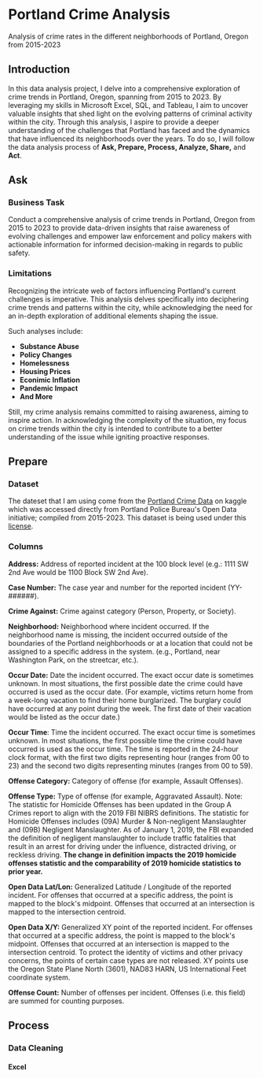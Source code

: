 # Portland Crime Analysis
Analysis of crime rates in the different neighborhoods of Portland, Oregon from 2015-2023

## Introduction
In this data analysis project, I delve into a comprehensive exploration of crime trends in Portland, Oregon, spanning from 2015 to 2023. By leveraging my skills in Microsoft Excel, SQL, and Tableau, I aim to uncover valuable insights that shed light on the evolving patterns of criminal activity within the city. Through this analysis, I aspire to provide a deeper understanding of the challenges that Portland has faced and the dynamics that have influenced its neighborhoods over the years. To do so, I will follow the data analysis process of **Ask, Prepare, Process, Analyze, Share,** and **Act**. 

## Ask

### Business Task
Conduct a comprehensive analysis of crime trends in Portland, Oregon from 2015 to 2023 to provide data-driven insights that raise awareness of evolving challenges and empower law enforcement and policy makers with actionable information for informed decision-making in regards to public safety.

### Limitations
Recognizing the intricate web of factors influencing Portland's current challenges is imperative. This analysis delves specifically into deciphering crime trends and patterns within the city, while acknowledging the need for an in-depth exploration of additional elements shaping the issue.

Such analyses include:
* **Substance Abuse**
* **Policy Changes**
* **Homelessness**
* **Housing Prices**
* **Econimic Inflation**
* **Pandemic Impact**
* **And More**


Still, my crime analysis remains committed to raising awareness, aiming to inspire action. In acknowledging the complexity of the situation, my focus on crime trends within the city is intended to contribute to a better understanding of the issue while igniting proactive responses.

## Prepare

### Dataset
The dateset that I am using come from the [Portland Crime Data](https://www.kaggle.com/datasets/michaellindsay/portland-crime) on kaggle which was accessed directly from Portland Police Bureau's Open Data initiative; compiled from 2015-2023. This dataset is being used under this [license](https://creativecommons.org/publicdomain/zero/1.0/).

### Columns
**Address:** Address of reported incident at the 100 block level (e.g.: 1111 SW 2nd Ave would be 1100 Block SW 2nd Ave).

**Case Number:** The case year and number for the reported incident (YY-######).

**Crime Against:** Crime against category (Person, Property, or Society).

**Neighborhood:** Neighborhood where incident occurred. If the neighborhood name is missing, the incident occurred outside of the boundaries of the Portland neighborhoods or at a location that could not be assigned to a specific address in the system. (e.g., Portland, near Washington Park, on the streetcar, etc.).

**Occur Date:** Date the incident occurred. The exact occur date is sometimes unknown. In most situations, the first possible date the crime could have occurred is used as the occur date. (For example, victims return home from a week-long vacation to find their home burglarized. The burglary could have occurred at any point during the week. The first date of their vacation would be listed as the occur date.)

**Occur Time**: Time the incident occurred. The exact occur time is sometimes unknown. In most situations, the first possible time the crime could have occurred is used as the occur time. The time is reported in the 24-hour clock format, with the first two digits representing hour (ranges from 00 to 23) and the second two digits representing minutes (ranges from 00 to 59).

**Offense Category:** Category of offense (for example, Assault Offenses).

**Offense Type:** Type of offense (for example, Aggravated Assault).
Note: The statistic for Homicide Offenses has been updated in the Group A Crimes report to align with the 2019 FBI NIBRS definitions. The statistic for Homicide Offenses includes (09A) Murder & Non-negligent Manslaughter and (09B) Negligent Manslaughter. As of January 1, 2019, the FBI expanded the definition of negligent manslaughter to include traffic fatalities that result in an arrest for driving under the influence, distracted driving, or reckless driving. **The change in definition impacts the 2019 homicide offenses statistic and the comparability of 2019 homicide statistics to prior year.**

**Open Data Lat/Lon:** Generalized Latitude / Longitude of the reported incident. For offenses that occurred at a specific address, the point is mapped to the block's midpoint. Offenses that occurred at an intersection is mapped to the intersection centroid.

**Open Data X/Y:** Generalized XY point of the reported incident. For offenses that occurred at a specific address, the point is mapped to the block's midpoint. Offenses that occurred at an intersection is mapped to the intersection centroid. To protect the identity of victims and other privacy concerns, the points of certain case types are not released. XY points use the Oregon State Plane North (3601), NAD83 HARN, US International Feet coordinate system.

**Offense Count:** Number of offenses per incident. Offenses (i.e. this field) are summed for counting purposes.

## Process

### Data Cleaning

#### Excel
